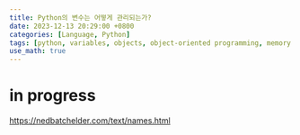 ```yaml
---
title: Python의 변수는 어떻게 관리되는가?
date: 2023-12-13 20:29:00 +0800
categories: [Language, Python]
tags: [python, variables, objects, object-oriented programming, memory management, variable formation, programming language, object model, dynamic typing, programming basics]
use_math: true
---
```

# in progress
https://nedbatchelder.com/text/names.html